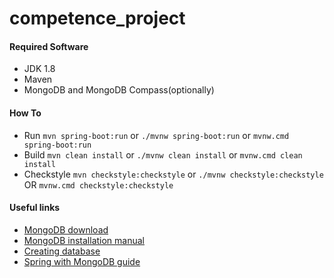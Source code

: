 # competence_project

#### Required Software
* JDK 1.8
* Maven
* MongoDB and MongoDB Compass(optionally)

#### How To
* Run `mvn spring-boot:run` or `./mvnw spring-boot:run` or `mvnw.cmd spring-boot:run`
* Build `mvn clean install` or `./mvnw clean install` or `mvnw.cmd clean install`
* Checkstyle `mvn checkstyle:checkstyle` or `./mvnw checkstyle:checkstyle` OR `mvnw.cmd checkstyle:checkstyle`

#### Useful links
* [MongoDB download](https://www.mongodb.com/try/download/community)
* [MongoDB installation manual](https://docs.mongodb.com/manual/administration/install-community/)
* [Creating database](https://www.mongodb.com/basics/create-database)
* [Spring with MongoDB guide](https://spring.io/guides/gs/accessing-data-mongodb/)
